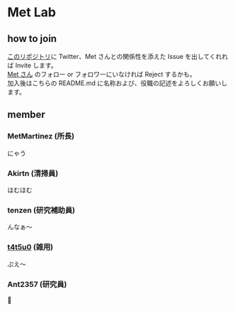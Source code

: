# Met Lab

## how to join

[このリポジトリ](https://github.com/MetLaboratory/member)に Twitter、Met さんとの関係性を添えた Issue を出してくれれば Invite します。   
[Met さん](https://twitter.com/ZQ875328) のフォロー or フォロワーにいなければ Reject するかも。  
加入後はこちらの README.md に名称および、役職の記述をよろしくお願いします。

## member

### MetMartinez (所長)
にゃう

### Akirtn (清掃員)
ほむほむ  

### tenzen (研究補助員)
んなぁ〜

### [t4t5u0](https://twitter.com/i4mwh4ti4m) (雑用)
ぷえ〜

### Ant2357 (研究員)
:ant:

